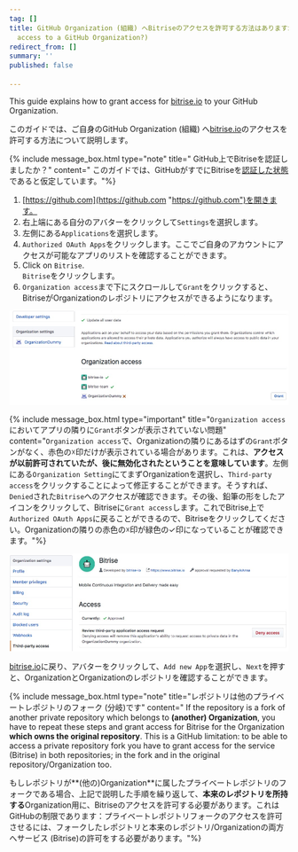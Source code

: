 ```yaml
---
tag: []
title: GitHub Organization (組織) へBitriseのアクセスを許可する方法はありますか？ (How to grant Bitrise
  access to a GitHub Organization?)
redirect_from: []
summary: ''
published: false

---
```

This guide explains how to grant access for [bitrise.io](https://www.bitrise.io/) to your GitHub Organization.

このガイドでは、ご自身のGitHub Organization (組織) へ[bitrise.io](https://www.bitrise.io/)のアクセスを許可する方法について説明します。

{% include message_box.html type="note" title=" GitHub上でBitriseを認証しましたか？" content=" このガイドでは、GitHubがすでにBitriseを[認証した状態](https://help.github.com/articles/authorizing-oauth-apps/)であると仮定しています。"%}

1. [https://github.com](https://github.com "https://github.com")を開きます。
2. 右上端にある自分のアバターをクリックして`Settings`を選択します。
3. 左側にある`Applications`を選択します。
4. `Authorized OAuth Apps`をクリックします。ここでご自身のアカウントにアクセスが可能なアプリのリストを確認することができます。
5. Click on `Bitrise`.  
   `Bitrise`をクリックします。
6. `Organization access`まで下にスクロールして`Grant`をクリックすると、BitriseがOrganizationのレポジトリにアクセスができるようになります。

![Screenshot](/img/faq/grant-org-access.jpg)

{% include message_box.html type="important" title="`Organization access`においてアプリの隣りに`Grant`ボタンが表示されていない問題" content="`Organization access`で、Organizationの隣りにあるはずの`Grant`ボタンがなく、赤色の☓印だけが表示されている場合があります。これは、**アクセスが以前許可されていたが、後に無効化されたということを意味しています**。左側にある`Organization Setting`にてまずOrganizationを選択し、`Third-party access`をクリックすることによって修正することができます。そうすれば、`Denied`された`Bitrise`へのアクセスが確認できます。その後、鉛筆の形をしたアイコンをクリックして、Bitriseに`Grant access`します。これでBitrise上で`Authorized OAuth Apps`に戻ることができるので、Bitriseをクリックしてください。Organizationの隣りの赤色の☓印が緑色の✓印になっていることが確認できます。"%}

![Screenshot](/img/faq/third-party-access.jpg)

[bitrise.io](https://www.bitrise.io)に戻り、アバターをクリックして、`Add new App`を選択し、`Next`を押すと、OrganizationとOrganizationのレポジトリを確認することができます。

{% include message_box.html type="note" title="レポジトリは他のプライベートレポジトリのフォーク (分岐)です" content=" If the repository is a fork of another private repository which belongs to **(another) Organization**, you have to repeat these steps and grant access for Bitrise for the Organization **which owns the original repository**. This is a GitHub limitation: to be able to access a private repository fork you have to grant access for the service (Bitrise) in both repositories; in the fork and in the original repository/Organization too.

もしレポジトリが**(他の)Organization**に属したプライベートレポジトリのフォークである場合、上記で説明した手順を繰り返して、**本来のレポジトリを所持する**Organization用に、Bitriseのアクセスを許可する必要があります。これはGitHubの制限であります：プライベートレポジトリフォークのアクセスを許可させるには、フォークしたレポジトリと本来のレポジトリ/Organizationの両方へサービス (Bitrise)の許可をする必要があります。"%}